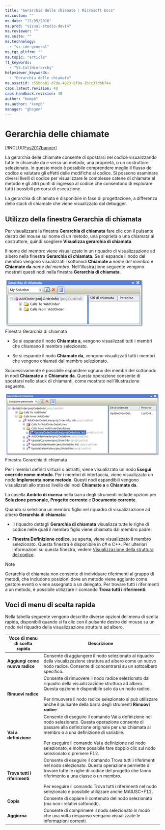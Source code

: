 ```yaml
---
title: "Gerarchia delle chiamate | Microsoft Docs"
ms.custom: ""
ms.date: "12/05/2016"
ms.prod: "visual-studio-dev14"
ms.reviewer: ""
ms.suite: ""
ms.technology: 
  - "vs-ide-general"
ms.tgt_pltfrm: ""
ms.topic: "article"
f1_keywords: 
  - "VS.CallHierarchy"
helpviewer_keywords: 
  - "Gerarchia delle chiamate"
ms.assetid: c55bda01-d7de-4823-8f9a-1bcc37dbb74a
caps.latest.revision: 40
caps.handback.revision: 40
author: "kempb"
ms.author: "kempb"
manager: "ghogen"
---
```

# Gerarchia delle chiamate
[!INCLUDE[vs2017banner](../../code-quality/includes/vs2017banner.md)]

La gerarchia delle chiamate consente di spostarsi nel codice visualizzando tutte le chiamate da e verso un metodo, una proprietà, o un costruttore selezionato.  In questo modo è possibile comprendere meglio il flusso del codice e valutare gli effetti delle modifiche al codice.  Si possono esaminare diversi livelli di codice per visualizzare le complesse catene di chiamate al metodo e gli altri punti di ingresso al codice che consentono di esplorare tutti i possibili percorsi di esecuzione.  
  
 La gerarchia di chiamata è disponibile in fase di progettazione, a differenza dello stack di chiamate che viene visualizzato dal debugger.  
  
## Utilizzo della finestra Gerarchia di chiamata  
 Per visualizzare la finestra **Gerarchia di chiamata** fare clic con il pulsante destro del mouse sul nome di un metodo, una proprietà o una chiamata al costruttore, quindi scegliere **Visualizza gerarchia di chiamata**.  
  
 Il nome del membro viene visualizzato in un riquadro di visualizzazione ad albero nella finestra **Gerarchia di chiamata**.  Se si espande il nodo del membro vengono visualizzati i sottonodi **Chiamate a** *nome del membro* e **Chiamate da** *nome del membro*.  Nell'illustrazione seguente vengono mostrati questi nodi nella finestra **Gerarchia di chiamata**.  
  
 ![Gerarchia di chiamata con un nodo aperto](../../ide/reference/media/onenode.png "OneNode")  
Finestra Gerarchia di chiamata  
  
-   Se si espande il nodo **Chiamate a**, vengono visualizzati tutti i membri che chiamano il membro selezionato.  
  
-   Se si espande il nodo **Chiamate da**, vengono visualizzati tutti i membri che vengono chiamati dal membro selezionato.  
  
 Successivamente è possibile espandere ognuno dei membri del sottonodo in nodi **Chiamate a** e **Chiamate da**.  Questa operazione consente di spostarsi nello stack di chiamanti, come mostrato nell'illustrazione seguente.  
  
 ![Gerarchia di chiamata con più nodi aperti](../../ide/media/multiplenodes.png "MultipleNodes")  
Finestra Gerarchia di chiamata  
  
 Per i membri definiti virtuali o astratti, viene visualizzato un nodo **Esegui override nome metodo**.  Per i membri di interfaccia, viene visualizzato un nodo **Implementa nome metodo**.  Questi nodi espandibili vengono visualizzati allo stesso livello dei nodi **Chiamate a** e **Chiamate da**.  
  
 La casella **Ambito di ricerca** nella barra degli strumenti include opzioni per **Soluzione personale**, **Progetto corrente** e **Documento corrente**.  
  
 Quando si seleziona un membro figlio nel riquadro di visualizzazione ad albero **Gerarchia di chiamata**:  
  
-   Il riquadro dettagli **Gerarchia di chiamata** visualizza tutte le righe di codice nelle quali il membro figlio viene chiamato dal membro padre.  
  
-   **Finestra Definizione codice**, se aperta, viene visualizzato il membro selezionato.  Questa finestra è disponibile in c\# e C\+\+.  Per ulteriori informazioni su questa finestra, vedere [Visualizzazione della struttura del codice](../../ide/viewing-the-structure-of-code.md).  
  
> [!NOTE]
>  Gerarchia di chiamata non consente di individuare riferimenti al gruppo di metodi, che includono posizioni dove un metodo viene aggiunto come gestore eventi o viene assegnato a un delegato.  Per trovare tutti i riferimenti a un metodo, è possibile utilizzare il comando **Trova tutti i riferimenti**.  
  
## Voci di menu di scelta rapida  
 Nella tabella seguente vengono descritte diverse opzioni del menu di scelta rapida, disponibili quando si fa clic con il pulsante destro del mouse su un nodo nel riquadro della visualizzazione struttura ad albero.  
  
|Voce di menu di scelta rapida|Descrizione|  
|-----------------------------------|-----------------|  
|**Aggiungi come nuova radice**|Consente di aggiungere il nodo selezionato al riquadro della visualizzazione struttura ad albero come un nuovo nodo radice.  Consente di concentrarsi su un sottoalbero specifico.|  
|**Rimuovi radice**|Consente di rimuovere il nodo radice selezionato dal riquadro della visualizzazione struttura ad albero.  Questa opzione è disponibile solo da un nodo radice.<br /><br /> Per rimuovere il nodo radice selezionato si può utilizzare anche il pulsante della barra degli strumenti **Rimuovi radice**.|  
|**Vai a definizione**|Consente di eseguire il comando Vai a definizione nel nodo selezionato.  Questa operazione consente di passare alla definizione originale per una chiamata al membro o a una definizione di variabile.<br /><br /> Per eseguire il comando Vai a definizione nel nodo selezionato, è inoltre possibile fare doppio clic sul nodo selezionato o premere F12.|  
|**Trova tutti i riferimenti**|Consente di eseguire il comando Trova tutti i riferimenti nel nodo selezionato.  Questa operazione permette di trovare tutte le righe di codice del progetto che fanno riferimento a una classe o un membro.<br /><br /> Per eseguire il comando Trova tutti i riferimenti nel nodo selezionato è possibile utilizzare anche MAIUSC\+F12.|  
|**Copia**|Consente di copiare il contenuto del nodo selezionato \(ma non i relativi sottonodi\).|  
|**Aggiorna**|Consente di comprimere il nodo selezionato in modo che una volta riespanso vengano visualizzate le informazioni correnti.|
